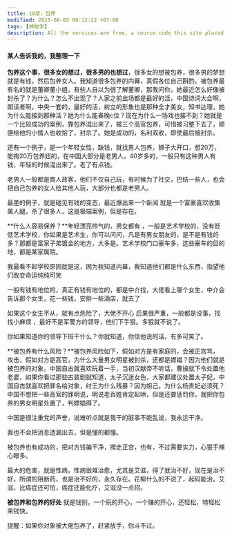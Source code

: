 ```yaml
---
title: 18禁，包养
modified: 2023-08-03 08:12:22 +07:00
tags: [神秘学]
description: All the services are free, a source code this site placed on github repository and intergration with netlify service, another service that you can use is github page for hosting your own static site
---
```


####  某人告诉我的，我整理一下

**包养这个事，很多女的想过，很多男的也想过**，很多女的想被包养，很多男的梦想就是有钱，然后包养女人。我知道很多包养的内幕，真假各位自己斟酌。被包养最有名的就是董卿董小姐，有些人自以为很了解董卿，那我问你，她最近怎么好像被封杀了？为什么？怎么不出现了？人家之前出场都是最好的活，中国诗词大会啊，朗读者啊，中央一套的，最好的活，树立的形象也是那种全才美女，知书达理，她为什么能接到那种活？她为什么能春晚c位？现在为什么一场戏也接不到？她就是一个比较成功的案例，靠包养混出来了，被三个高官包养，可惜被习整下去了，顺便给他的小情人也收拾了，封杀了。她是成功的，名利双收，即使最后被封杀。

还有一个例子，是一个年轻女性，缺钱，就找男人包养，狮子大开口，想20万，能掏20万包养妞的，在中国大部分是老男人，40岁多的，一般只有这种男人有钱，年轻的时候混出来了。老了有点钱。

老男人一般都是商人政客，他们不仅自己玩，有时候为了社交，巴结一些人，也会把自己包养的女人给其他人玩，大部分也都是老男人。

最差的例子，就是碰见有钱的变态，最近爆出来一个新闻 就是一个富豪喜欢收集美人腿，杀了很多人，这是极端案例，但是存在。

**什么人容易保养？**年轻漂亮帅气的，男女都有 ，一般是艺术学校的，没有贬低艺术学校，你如果是艺术生，你可以问问，凡是有男女朋友的，是不是有钱的多？那都是富家子弟镀金的地方，大多是。艺术学校门口豪车多，这些豪车的目的地，都是某家属院。

我最看不起学校原因就是这，因为我知道内幕，我知道他们都是什么东西，指望他们改变命运纯纯可笑

一般有钱有地位的，真正有钱有地位的，都是中介找，大佬看上哪个女生，中介会告诉那个女生，花一些钱，安排一些酒店，就去了

如果这个女生不从，就有点危险了，大佬不开心 后果很严重，一般都是没事，找找小麻烦 ，最好不是军警方的领导，他们下手狠。多狠就不说了。

你如果知道你的领导下班干什么？你就知道，你信他说的话，有多可笑了。

**被包养有什么风险？**被包养风险如下，假如对方是有家庭的，会被正宫骂，攻击，假如对方是高官，为什么大量男女明星被封杀，还都是嫖娼？因为他们就是被包养的对象，中国自古就喜欢玩着一手，当初汉献帝不听话，曹操就下令处置他老婆，如果你看过那些古装剧就知道，太子沉迷女色，大家都建议处置太子妃，中国自古就喜欢把罪名给对象，纣王为什么残暴？因为妲己。为什么杨贵妃必须死？中国不想把一些高官的罪明说，明说老百姓肯定起哄，但是还要惩罚你，就把你包养的男女明星处置了，判嫖娼得了。

中国是很注重党的声誉，说难听点就是我干的脏事不能乱说，我永远干净。

我也不会把消息透漏出去，但是懂的都懂。

被包养也有成功的，把对方钱骗干净，撵走正宫，也有，不过需要实力，心狠手辣心眼多。 

最大的危害，就是性病，性病很难治愈，尤其是艾滋，得了就治不好，现在是治不好，所谓的阻断药，也是治不好的，永久存在。花柳什么的不说了，起码能治。艾滋，比癌症还可怕，癌症还能化疗，艾滋没一点招。

**被包养和包养的好处** 就是钱别，一个玩的开心，一个赚的开心，还轻松，特轻松来钱快。

提醒：如果你对象被大佬包养了，赶紧放手，你斗不过。